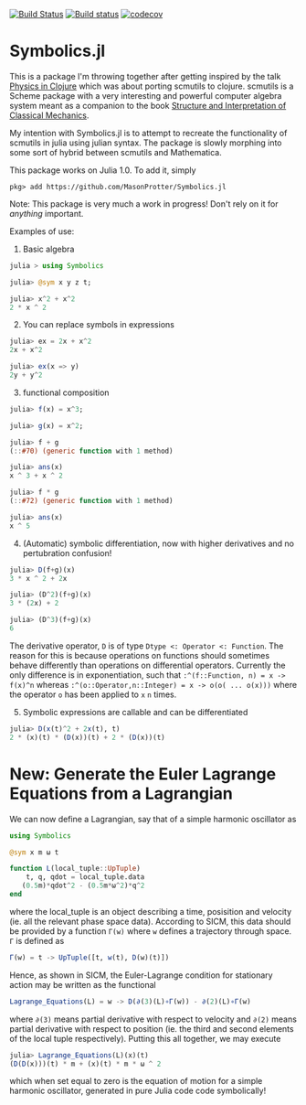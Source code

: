 [![Build Status](https://travis-ci.com/MasonProtter/Symbolics.jl.svg?branch=master)](https://travis-ci.com/MasonProtter/Symbolics.jl) [![Build status](https://ci.appveyor.com/api/projects/status/dmthyx5hr6udact2/branch/master?svg=true)](https://ci.appveyor.com/project/MasonProtter/symbolics-jl/branch/master) [![codecov](https://codecov.io/gh/MasonProtter/Symbolics.jl/branch/master/graph/badge.svg)](https://codecov.io/gh/MasonProtter/Symbolics.jl)
# Symbolics.jl

This is a package I'm throwing together after getting inspired by the talk [Physics in Clojure](https://www.youtube.com/watch?v=7PoajCqNKpg) which was about porting scmutils to clojure. scmutils is a Scheme package with a very interesting and powerful computer algebra system meant as a companion to the book [Structure and Interpretation of Classical Mechanics](https://mitpress.mit.edu/books/structure-and-interpretation-classical-mechanics-second-edition).

My intention with Symbolics.jl is to attempt to recreate the functionality of scmutils in julia using julian syntax. The package is slowly morphing into some sort of hybrid between scmutils and Mathematica.

This package works on Julia 1.0. To add it, simply
```
pkg> add https://github.com/MasonProtter/Symbolics.jl
```

Note: This package is very much a work in progress! Don't rely on it for *anything* important. 

Examples of use:
1) Basic algebra
```julia
julia > using Symbolics

julia> @sym x y z t;

julia> x^2 + x^2
2 * x ^ 2
```

2) You can replace symbols in expressions
```julia
julia> ex = 2x + x^2
2x + x^2

julia> ex(x => y)
2y + y^2
```

3) functional composition
```julia
julia> f(x) = x^3;

julia> g(x) = x^2;

julia> f + g
(::#70) (generic function with 1 method)

julia> ans(x)
x ^ 3 + x ^ 2

julia> f * g
(::#72) (generic function with 1 method)

julia> ans(x)
x ^ 5
```

4) (Automatic) symbolic differentiation, now with higher derivatives and no pertubration confusion!
```julia
julia> D(f+g)(x)
3 * x ^ 2 + 2x

julia> (D^2)(f+g)(x)
3 * (2x) + 2

julia> (D^3)(f+g)(x)
6
```

The derivative operator, `D` is of type `Dtype <: Operator <: Function`. The reason for this is because operations on functions should sometimes behave differently than operations on differential operators. Currently the only difference is in exponentiation, such that `:^(f::Function, n) = x -> f(x)^n` whereas `:^(o::Operator,n::Integer) = x -> o(o( ... o(x)))` where the operator `o` has been applied to `x` `n` times.

5) Symbolic expressions are callable and can be differentiated
```julia
julia> D(x(t)^2 + 2x(t), t)
2 * (x)(t) * (D(x))(t) + 2 * (D(x))(t)
```

# New: Generate the Euler Lagrange Equations from a Lagrangian
We can now define a Lagrangian, say that of a simple harmonic oscillator as 
```julia
using Symbolics

@sym x m ω t

function L(local_tuple::UpTuple)
    t, q, qdot = local_tuple.data
   (0.5m)*qdot^2 - (0.5m*ω^2)*q^2
end
```
where the local_tuple is an object describing a time, posisition and velocity (ie. all the relevant phase space data). According to SICM, this data should be provided by a function `Γ(w)` where `w` defines a trajectory through space. `Γ` is defined as
```julia
Γ(w) = t -> UpTuple([t, w(t), D(w)(t)])
```
Hence, as shown in SICM, the Euler-Lagrange condition for stationary action may be written as the functional
```julia
Lagrange_Equations(L) = w -> D(∂(3)(L)∘Γ(w)) - ∂(2)(L)∘Γ(w)
```
where `∂(3)` means partial derivative with respect to velocity and `∂(2)` means partial derivative with respect to position (ie. the third and second elements of the local tuple respectively). Putting this all together, we may execute
```julia
julia> Lagrange_Equations(L)(x)(t)
(D(D(x)))(t) * m + (x)(t) * m * ω ^ 2
```
which when set equal to zero is the equation of motion for a simple harmonic oscillator, generated in pure Julia code code symbolically!







